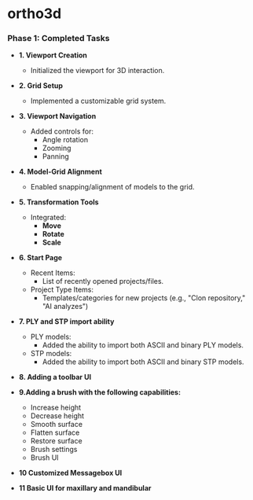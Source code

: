 # ortho3d
### Phase 1: Completed Tasks  

- **1. Viewport Creation**  
  - Initialized the viewport for 3D interaction.  

- **2. Grid Setup**  
  - Implemented a customizable grid system.  

- **3. Viewport Navigation**  
  - Added controls for:  
    - Angle rotation  
    - Zooming  
    - Panning  

- **4. Model-Grid Alignment**  
  - Enabled snapping/alignment of models to the grid.  

- **5. Transformation Tools**  
  - Integrated:  
    - **Move**  
    - **Rotate**  
    - **Scale**
   
- **6. Start Page**  
  - Recent Items:  
    - List of recently opened projects/files.
  - Project Type Items: 
    - Templates/categories for new projects (e.g., "Clon repository," "AI analyzes") 
- **7. PLY and STP import ability**  
  - PLY models:  
    - Added the ability to import both ASCII and binary PLY models.
  - STP models: 
    - Added the ability to import both ASCII and binary STP models.
- **8. Adding a toolbar UI**
- **9.Adding a brush with the following capabilities:**
  - Increase height
  - Decrease height
  - Smooth surface
  - Flatten surface
  - Restore surface
  - Brush settings
  - Brush UI
- **10 Customized Messagebox UI**
- **11 Basic UI for maxillary and mandibular**
